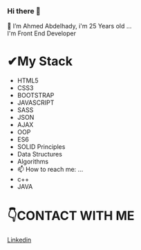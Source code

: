 ### Hi there 👋


🔭 I’m Ahmed Abdelhady, i'm 25 Years old ...  
   I'm Front End Developer

# ✔My Stack
- HTML5
- CSS3
- BOOTSTRAP
- JAVASCRIPT
- SASS
- JSON
- AJAX
- OOP
- ES6
- SOLID  Principles
- Data Structures
- Algorithms
- 📫 How to reach me: ...
- c++ 
- JAVA
# 👇CONTACT WITH ME
[Linkedin](https://www.linkedin.com/in/ahmedabdelhady92/)

